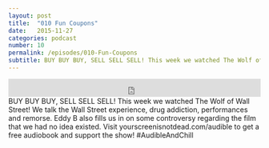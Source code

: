 ```yaml
---
layout: post
title:  "010 Fun Coupons"
date:   2015-11-27
categories: podcast
number: 10
permalink: /episodes/010-Fun-Coupons
subtitle: BUY BUY BUY, SELL SELL SELL! This week we watched The Wolf of Wall Street! We talk the Wall Street experience, drug addiction, performances and remorse. Eddy B also fills us in on some controversy regarding the film that we had no idea existed. Visit yourscreenisnotdead.com/audible to get a free audiobook and support the show! #AudibleAndChill
---
```


<iframe frameborder='0' height='36px' scrolling='no' seamless src='https://simplecast.fm/e/21292?style=dark' width='100%'></iframe>

<br>
<span class="episode_text">
BUY BUY BUY, SELL SELL SELL! This week we watched The Wolf of Wall Street! We talk the Wall Street experience, drug addiction, performances and remorse. Eddy B also fills us in on some controversy regarding the film that we had no idea existed. Visit yourscreenisnotdead.com/audible to get a free audiobook and support the show! #AudibleAndChill
</span>
<br><br>
